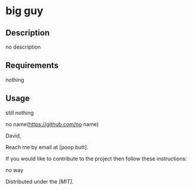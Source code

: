 
  # big guy
  ##  Description
  no description
  ##  Requirements
  nothing
  ##  Usage
  still nothing
  
  no name(https://github.com/no name)
  
  David,
  
  Reach me by email at [poop butt]. 
  
  If you would like to contribute to the project then follow these instructions:
  
  no way
 
 Distributed under the *[MIT]*.
  
